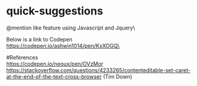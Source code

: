 # quick-suggestions
@mention like feature using Javascript and Jquery\

Below is a link to Codepen\
https://codepen.io/ashwin1014/pen/KxXOGQ\

#References \
https://codepen.io/neoux/pen/OVzMor \
https://stackoverflow.com/questions/4233265/contenteditable-set-caret-at-the-end-of-the-text-cross-browser (Tim Down)

